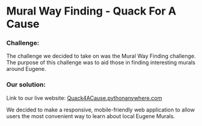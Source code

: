 # Mural Way Finding - Quack For A Cause

### Challenge:
The challenge we decided to take on was the Mural Way Finding challenge. The purpose of this challenge was to aid those in finding interesting murals around Eugene.

### Our solution:
Link to our live website: [Quack4ACause.pythonanywhere.com](quack4acause.pythonanywhere.com)

We decided to make a responsive, mobile-friendly web application to allow users the most convenient way to learn about local Eugene Murals.
